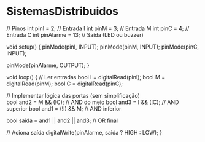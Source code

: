 # SistemasDistribuidos

// Pinos
int pinI = 2; // Entrada I
int pinM = 3; // Entrada M
int pinC = 4; // Entrada C
int pinAlarme = 13; // Saída (LED ou buzzer)

void setup() {
  pinMode(pinI, INPUT);
  pinMode(pinM, INPUT);
  pinMode(pinC, INPUT);
  
  pinMode(pinAlarme, OUTPUT);
}

void loop() {
  // Ler entradas
  bool I = digitalRead(pinI);
  bool M = digitalRead(pinM);
  bool C = digitalRead(pinC);

  // Implementar lógica das portas (sem simplificação)    
  bool and2 = M && (!C);    // AND do meio
  bool and3 = I && (!C);    // AND superior
  bool and1 = (!I) && M;    // AND inferior

  bool saida = and1 || and2 || and3; // OR final

  // Aciona saída
  digitalWrite(pinAlarme, saida ? HIGH : LOW);
}
